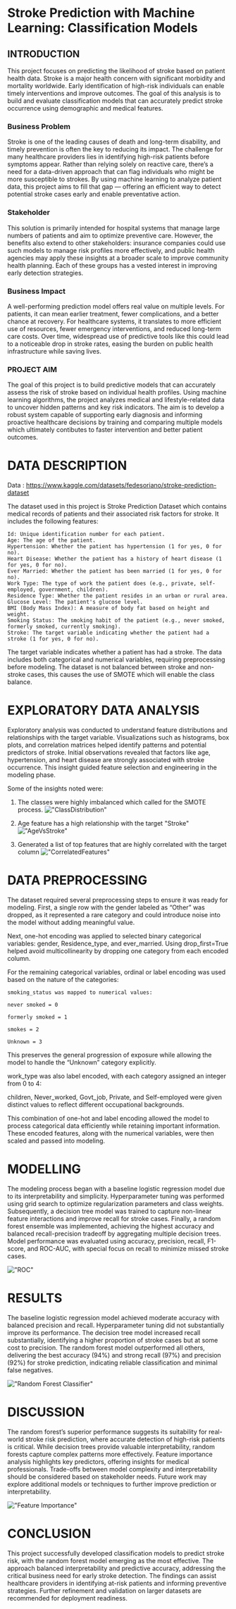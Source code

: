 # Stroke Prediction with Machine Learning: Classification Models 


## INTRODUCTION
This project focuses on predicting the likelihood of stroke based on patient health data. Stroke is a major health concern with significant morbidity and mortality worldwide. Early identification of high-risk individuals can enable timely interventions and improve outcomes. The goal of this analysis is to build and evaluate classification models that can accurately predict stroke occurrence using demographic and medical features.

### Business Problem
Stroke is one of the leading causes of death and long-term disability, and timely prevention is often the key to reducing its impact. The challenge for many healthcare providers lies in identifying high-risk patients before symptoms appear. Rather than relying solely on reactive care, there’s a need for a data-driven approach that can flag individuals who might be more susceptible to strokes. By using machine learning to analyze patient data, this project aims to fill that gap — offering an efficient way to detect potential stroke cases early and enable preventative action.

### Stakeholder
This solution is primarily intended for hospital systems that manage large numbers of patients and aim to optimize preventive care. However, the benefits also extend to other stakeholders: insurance companies could use such models to manage risk profiles more effectively, and public health agencies may apply these insights at a broader scale to improve community health planning. Each of these groups has a vested interest in improving early detection strategies.

### Business Impact
A well-performing prediction model offers real value on multiple levels. For patients, it can mean earlier treatment, fewer complications, and a better chance at recovery. For healthcare systems, it translates to more efficient use of resources, fewer emergency interventions, and reduced long-term care costs. Over time, widespread use of predictive tools like this could lead to a noticeable drop in stroke rates, easing the burden on public health infrastructure while saving lives.

### PROJECT AIM
The goal of this project is to build predictive models that can accurately assess the risk of stroke based on individual health profiles. Using machine learning algorithms, the project analyzes medical and lifestyle-related data to uncover hidden patterns and key risk indicators. The aim is to develop a robust system capable of supporting early diagnosis and informing proactive healthcare decisions by training and comparing multiple models which ultimately contibutes to faster intervention and better patient outcomes.


# DATA DESCRIPTION
Data : https://www.kaggle.com/datasets/fedesoriano/stroke-prediction-dataset

The dataset used in this project is Stroke Prediction Dataset which contains medical records of patients and their associated risk factors for stroke. It includes the following features:

    Id: Unique identification number for each patient.
    Age: The age of the patient.
    Hypertension: Whether the patient has hypertension (1 for yes, 0 for no).
    Heart Disease: Whether the patient has a history of heart disease (1 for yes, 0 for no).
    Ever Married: Whether the patient has been married (1 for yes, 0 for no).
    Work Type: The type of work the patient does (e.g., private, self-employed, government, children).
    Residence Type: Whether the patient resides in an urban or rural area.
    Glucose Level: The patient's glucose level.
    BMI (Body Mass Index): A measure of body fat based on height and weight.
    Smoking Status: The smoking habit of the patient (e.g., never smoked, formerly smoked, currently smoking).
    Stroke: The target variable indicating whether the patient had a stroke (1 for yes, 0 for no).
    
The target variable indicates whether a patient has had a stroke. The data includes both categorical and numerical variables, requiring preprocessing before modeling. The dataset is not balanced between stroke and non-stroke cases, this causes the use of SMOTE which will enable the class balance.


# EXPLORATORY DATA ANALYSIS
Exploratory analysis was conducted to understand feature distributions and relationships with the target variable. Visualizations such as histograms, box plots, and correlation matrices helped identify patterns and potential predictors of stroke. Initial observations revealed that factors like age, hypertension, and heart disease are strongly associated with stroke occurrence. This insight guided feature selection and engineering in the modeling phase.


Some of the insights noted were:
1. The classes were highly imbalanced which called for the SMOTE process.
!["ClassDistribution"](ClassDistribution.png)

2. Age feature has a high relationship with the target "Stroke"
!["AgeVsStroke"](AgeVsStroke.png)

3. Generated a list of top features that are highly correlated with the target column
!["CorrelatedFeatures"](CorrelatedFeatures.PNG)


# DATA PREPROCESSING
The dataset required several preprocessing steps to ensure it was ready for modeling. First, a single row with the gender labeled as “Other” was dropped, as it represented a rare category and could introduce noise into the model without adding meaningful value.

Next, one-hot encoding was applied to selected binary categorical variables: gender, Residence_type, and ever_married. Using drop_first=True helped avoid multicollinearity by dropping one category from each encoded column.

For the remaining categorical variables, ordinal or label encoding was used based on the nature of the categories:

    smoking_status was mapped to numerical values:

    never smoked = 0

    formerly smoked = 1

    smokes = 2

    Unknown = 3
This preserves the general progression of exposure while allowing the model to handle the “Unknown” category explicitly.

work_type was also label encoded, with each category assigned an integer from 0 to 4:

children, Never_worked, Govt_job, Private, and Self-employed were given distinct values to reflect different occupational backgrounds.

This combination of one-hot and label encoding allowed the model to process categorical data efficiently while retaining important information. These encoded features, along with the numerical variables, were then scaled and passed into modeling.


# MODELLING

The modeling process began with a baseline logistic regression model due to its interpretability and simplicity. Hyperparameter tuning was performed using grid search to optimize regularization parameters and class weights. Subsequently, a decision tree model was trained to capture non-linear feature interactions and improve recall for stroke cases. Finally, a random forest ensemble was implemented, achieving the highest accuracy and balanced recall-precision tradeoff by aggregating multiple decision trees. Model performance was evaluated using accuracy, precision, recall, F1-score, and ROC-AUC, with special focus on recall to minimize missed stroke cases.

!["ROC"](ROC.png)



# RESULTS
The baseline logistic regression model achieved moderate accuracy with balanced precision and recall. Hyperparameter tuning did not substantially improve its performance. The decision tree model increased recall substantially, identifying a higher proportion of stroke cases but at some cost to precision. The random forest model outperformed all others, delivering the best accuracy (94%) and strong recall (97%) and precision (92%) for stroke prediction, indicating reliable classification and minimal false negatives.

!["Random Forest Classifier"](RandomForestReport.PNG)


# DISCUSSION
The random forest’s superior performance suggests its suitability for real-world stroke risk prediction, where accurate detection of high-risk patients is critical. While decision trees provide valuable interpretability, random forests capture complex patterns more effectively. Feature importance analysis highlights key predictors, offering insights for medical professionals. Trade-offs between model complexity and interpretability should be considered based on stakeholder needs. Future work may explore additional models or techniques to further improve prediction or interpretability.

!["Feature Importance"](FeatureImportance.png)


# CONCLUSION
This project successfully developed classification models to predict stroke risk, with the random forest model emerging as the most effective. The approach balanced interpretability and predictive accuracy, addressing the critical business need for early stroke detection. The findings can assist healthcare providers in identifying at-risk patients and informing preventive strategies. Further refinement and validation on larger datasets are recommended for deployment readiness.


